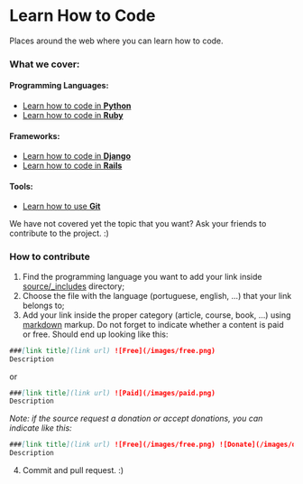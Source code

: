 Learn How to Code
=================

Places around the web where you can learn how to code.

### What we cover:
#### Programming Languages:
* [Learn how to code in **Python**](http://learnhowtocode.in/python/)
* [Learn how to code in **Ruby**](http://learnhowtocode.in/ruby/)

#### Frameworks:
* [Learn how to code in **Django**](http://learnhowtocode.in/django/)
* [Learn how to code in **Rails**](http://learnhowtocode.in/rails/)

#### Tools:
* [Learn how to use **Git**](http://learnhowtocode.in/git/)

We have not covered yet the topic that you want? Ask your friends to contribute to the project. :)

### How to contribute
1. Find the programming language you want to add your link inside [source/_includes](https://github.com/recarreira/learnhowtocode.in/tree/master/source/_includes) directory;
2. Choose the file with the language (portuguese, english, ...) that your link belongs to;
3. Add your link inside the proper category (article, course, book, ...) using [markdown](http://en.wikipedia.org/wiki/Markdown) markup. Do not forget to indicate whether a content is paid or free. Should end up looking like this:

  ```markdown
  ###[link title](link url) ![Free](/images/free.png)
  Description
  ```
  or

  ```markdown
  ###[link title](link url) ![Paid](/images/paid.png)
  Description
  ```
  *Note: if the source request a donation or accept donations, you can indicate like this:*

  ```markdown
  ###[link title](link url) ![Free](/images/free.png) ![Donate](/images/donate.png)
  Description
  ```

4. Commit and pull request. :)
